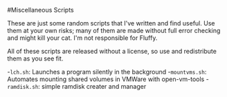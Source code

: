 #Miscellaneous Scripts

These are just some random scripts that I've written and find useful. Use them at your own risks; many of them are made without full error checking and might kill your cat. I'm not responsible for Fluffy.

All of these scripts are released without a license, so use and redistribute them as you see fit.

-`lch.sh`: Launches a program silently in the background
-`mountvms.sh`: Automates mounting shared volumes in VMWare with open-vm-tools
-`ramdisk.sh`: simple ramdisk creater and manager
